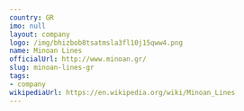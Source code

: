 ```yaml
---
country: GR
imo: null
layout: company
logo: /img/bhizbob8tsatmsla3fl10j15qww4.png
name: Minoan Lines
officialUrl: http://www.minoan.gr/
slug: minoan-lines-gr
tags:
- company
wikipediaUrl: https://en.wikipedia.org/wiki/Minoan_Lines
---
```

